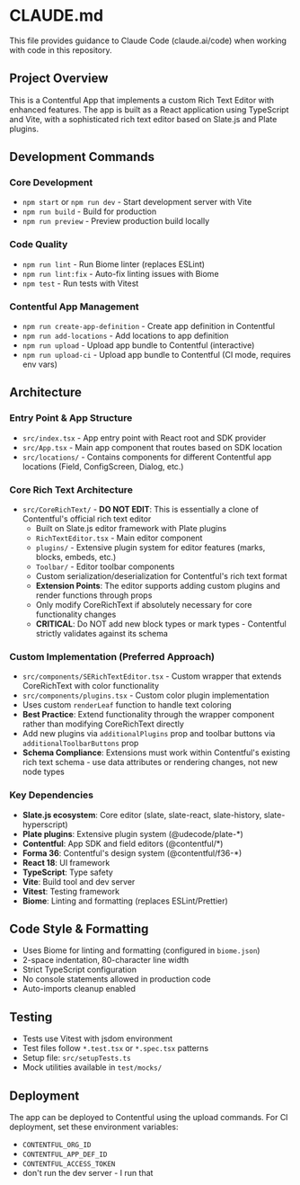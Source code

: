 # CLAUDE.md

This file provides guidance to Claude Code (claude.ai/code) when working with code in this repository.

## Project Overview

This is a Contentful App that implements a custom Rich Text Editor with enhanced features. The app is built as a React application using TypeScript and Vite, with a sophisticated rich text editor based on Slate.js and Plate plugins.

## Development Commands

### Core Development
- `npm start` or `npm run dev` - Start development server with Vite
- `npm run build` - Build for production
- `npm run preview` - Preview production build locally

### Code Quality
- `npm run lint` - Run Biome linter (replaces ESLint)
- `npm run lint:fix` - Auto-fix linting issues with Biome
- `npm test` - Run tests with Vitest

### Contentful App Management
- `npm run create-app-definition` - Create app definition in Contentful
- `npm run add-locations` - Add locations to app definition
- `npm run upload` - Upload app bundle to Contentful (interactive)
- `npm run upload-ci` - Upload app bundle to Contentful (CI mode, requires env vars)

## Architecture

### Entry Point & App Structure
- `src/index.tsx` - App entry point with React root and SDK provider
- `src/App.tsx` - Main app component that routes based on SDK location
- `src/locations/` - Contains components for different Contentful app locations (Field, ConfigScreen, Dialog, etc.)

### Core Rich Text Architecture
- `src/CoreRichText/` - **DO NOT EDIT**: This is essentially a clone of Contentful's official rich text editor
  - Built on Slate.js editor framework with Plate plugins
  - `RichTextEditor.tsx` - Main editor component
  - `plugins/` - Extensive plugin system for editor features (marks, blocks, embeds, etc.)
  - `Toolbar/` - Editor toolbar components
  - Custom serialization/deserialization for Contentful's rich text format
  - **Extension Points**: The editor supports adding custom plugins and render functions through props
  - Only modify CoreRichText if absolutely necessary for core functionality changes
  - **CRITICAL**: Do NOT add new block types or mark types - Contentful strictly validates against its schema

### Custom Implementation (Preferred Approach)
- `src/components/SERichTextEditor.tsx` - Custom wrapper that extends CoreRichText with color functionality
- `src/components/plugins.tsx` - Custom color plugin implementation
- Uses custom `renderLeaf` function to handle text coloring
- **Best Practice**: Extend functionality through the wrapper component rather than modifying CoreRichText directly
- Add new plugins via `additionalPlugins` prop and toolbar buttons via `additionalToolbarButtons` prop
- **Schema Compliance**: Extensions must work within Contentful's existing rich text schema - use data attributes or rendering changes, not new node types

### Key Dependencies
- **Slate.js ecosystem**: Core editor (slate, slate-react, slate-history, slate-hyperscript)
- **Plate plugins**: Extensive plugin system (@udecode/plate-*)
- **Contentful**: App SDK and field editors (@contentful/*)
- **Forma 36**: Contentful's design system (@contentful/f36-*)
- **React 18**: UI framework
- **TypeScript**: Type safety
- **Vite**: Build tool and dev server
- **Vitest**: Testing framework
- **Biome**: Linting and formatting (replaces ESLint/Prettier)

## Code Style & Formatting

- Uses Biome for linting and formatting (configured in `biome.json`)
- 2-space indentation, 80-character line width
- Strict TypeScript configuration
- No console statements allowed in production code
- Auto-imports cleanup enabled

## Testing

- Tests use Vitest with jsdom environment
- Test files follow `*.test.tsx` or `*.spec.tsx` patterns
- Setup file: `src/setupTests.ts`
- Mock utilities available in `test/mocks/`

## Deployment

The app can be deployed to Contentful using the upload commands. For CI deployment, set these environment variables:
- `CONTENTFUL_ORG_ID`
- `CONTENTFUL_APP_DEF_ID` 
- `CONTENTFUL_ACCESS_TOKEN`
- don't run the dev server - I run that